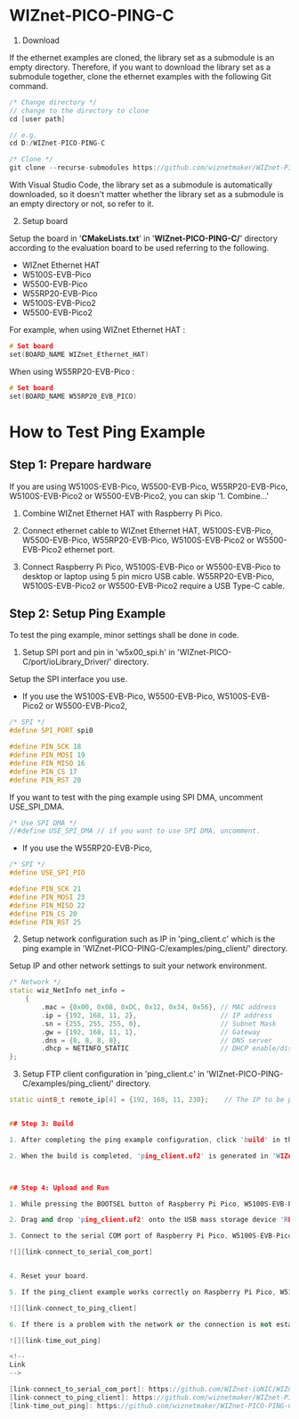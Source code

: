 # WIZnet-PICO-PING-C
 
1. Download

If the ethernet examples are cloned, the library set as a submodule is an empty directory. Therefore, if you want to download the library set as a submodule together, clone the ethernet examples with the following Git command.

```cpp
/* Change directory */
// change to the directory to clone
cd [user path]

// e.g.
cd D:/WIZnet-PICO-PING-C

/* Clone */
git clone --recurse-submodules https://github.com/wiznetmaker/WIZnet-PICO-PING-C.git
```

With Visual Studio Code, the library set as a submodule is automatically downloaded, so it doesn't matter whether the library set as a submodule is an empty directory or not, so refer to it.

2. Setup board

Setup the board in '**CMakeLists.txt**' in '**WIZnet-PICO-PING-C/**' directory according to the evaluation board to be used referring to the following.

- WIZnet Ethernet HAT
- W5100S-EVB-Pico
- W5500-EVB-Pico
- W55RP20-EVB-Pico
- W5100S-EVB-Pico2
- W5500-EVB-Pico2

For example, when using WIZnet Ethernet HAT :

```cpp
# Set board
set(BOARD_NAME WIZnet_Ethernet_HAT)
```

When using W55RP20-EVB-Pico :

```cpp
# Set board
set(BOARD_NAME W55RP20_EVB_PICO)
```



# How to Test Ping Example


## Step 1: Prepare hardware

If you are using W5100S-EVB-Pico, W5500-EVB-Pico, W55RP20-EVB-Pico, W5100S-EVB-Pico2 or W5500-EVB-Pico2, you can skip '1. Combine...'

1. Combine WIZnet Ethernet HAT with Raspberry Pi Pico.

2. Connect ethernet cable to WIZnet Ethernet HAT, W5100S-EVB-Pico, W5500-EVB-Pico, W55RP20-EVB-Pico, W5100S-EVB-Pico2 or W5500-EVB-Pico2 ethernet port.

3. Connect Raspberry Pi Pico, W5100S-EVB-Pico or W5500-EVB-Pico to desktop or laptop using 5 pin micro USB cable. W55RP20-EVB-Pico, W5100S-EVB-Pico2 or W5500-EVB-Pico2 require a USB Type-C cable.



## Step 2: Setup Ping Example

To test the ping example, minor settings shall be done in code.

1. Setup SPI port and pin in 'w5x00_spi.h' in 'WIZnet-PICO-C/port/ioLibrary_Driver/' directory.

Setup the SPI interface you use.
- If you use the W5100S-EVB-Pico, W5500-EVB-Pico, W5100S-EVB-Pico2 or W5500-EVB-Pico2,

```cpp
/* SPI */
#define SPI_PORT spi0

#define PIN_SCK 18
#define PIN_MOSI 19
#define PIN_MISO 16
#define PIN_CS 17
#define PIN_RST 20
```

If you want to test with the ping example using SPI DMA, uncomment USE_SPI_DMA.

```cpp
/* Use SPI DMA */
//#define USE_SPI_DMA // if you want to use SPI DMA, uncomment.
```
- If you use the W55RP20-EVB-Pico,
```cpp
/* SPI */
#define USE_SPI_PIO

#define PIN_SCK 21
#define PIN_MOSI 23
#define PIN_MISO 22
#define PIN_CS 20
#define PIN_RST 25
```

2. Setup network configuration such as IP in 'ping_client.c' which is the ping example in 'WIZnet-PICO-PING-C/examples/ping_client/' directory.

Setup IP and other network settings to suit your network environment.

```cpp
/* Network */
static wiz_NetInfo net_info =
    {
        .mac = {0x00, 0x08, 0xDC, 0x12, 0x34, 0x56}, // MAC address
        .ip = {192, 168, 11, 2},                     // IP address
        .sn = {255, 255, 255, 0},                    // Subnet Mask
        .gw = {192, 168, 11, 1},                     // Gateway
        .dns = {8, 8, 8, 8},                         // DNS server
        .dhcp = NETINFO_STATIC                       // DHCP enable/disable
};
```

3. Setup FTP client configuration in 'ping_client.c' in 'WIZnet-PICO-PING-C/examples/ping_client/' directory.

```cpp
static uint8_t remote_ip[4] = {192, 168, 11, 230};    // The IP to be ping


## Step 3: Build

1. After completing the ping example configuration, click 'build' in the status bar at the bottom of Visual Studio Code or press the 'F7' button on the keyboard to build.

2. When the build is completed, 'ping_client.uf2' is generated in 'WIZnet-PICO-PING-C/build/examples/ping_client/' directory.



## Step 4: Upload and Run

1. While pressing the BOOTSEL button of Raspberry Pi Pico, W5100S-EVB-Pico, W5500-EVB-Pico, W55RP20-EVB-Pico, W5100S-EVB-Pico2 or W5500-EVB-Pico2 power on the board, the USB mass storage 'RPI-RP2' is automatically mounted.

2. Drag and drop 'ping_client.uf2' onto the USB mass storage device 'RPI-RP2'.

3. Connect to the serial COM port of Raspberry Pi Pico, W5100S-EVB-Pico, W5500-EVB-Pico, W55RP20-EVB-Pico, W5100S-EVB-Pico2 or W5500-EVB-Pico2 with Tera Term.

![][link-connect_to_serial_com_port]


4. Reset your board.

5. If the ping_client example works correctly on Raspberry Pi Pico, W5100S-EVB-Pico, W5500-EVB-Pico, W55RP20-EVB-Pico, W5100S-EVB-Pico2, or W5500-EVB-Pico2, you will be able to check the network information of the respective board and see the ping success message.

![][link-connect_to_ping_client]

6. If there is a problem with the network or the connection is not established, an error message such as timeout will be displayed.

![][link-time_out_ping]

<!--
Link
-->

[link-connect_to_serial_com_port]: https://github.com/WIZnet-ioNIC/WIZnet-PICO-PING-C/blob/main/static/images/loopback/connect_to_serial_com_port.png
[link-connect_to_ping_client]: https://github.com/wiznetmaker/WIZnet-PICO-PING-C/blob/main/static/images/ping_client/connect_to_ping_client.png
[link-time_out_ping]: https://github.com/wiznetmaker/WIZnet-PICO-PING-C/blob/main/static/images/ping_client/time_out_ping.png
